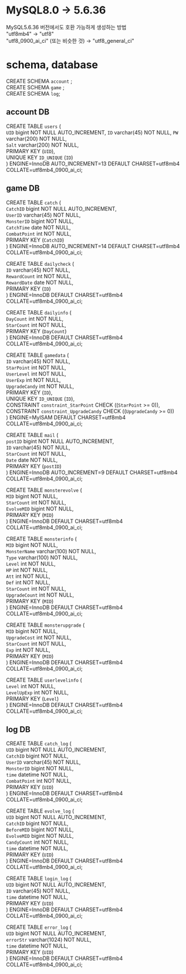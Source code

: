 # MySQL8.0 -> 5.6.36
MySQL5.6.36 버전에서도 호환 가능하게 생성하는 방법    
"utf8mb4" -> "utf8"  
"utf8_0900_ai_ci" (또는 비슷한 것) -> "utf8_general_ci"  
  
# schema, database
CREATE SCHEMA `account` ;  
CREATE SCHEMA `game` ;  
CREATE SCHEMA `log`;

## account DB  
CREATE TABLE `users` (  
  `UID` bigint NOT NULL AUTO_INCREMENT, 
  `ID` varchar(45) NOT NULL, 
  `PW` varchar(200) NOT NULL,  
  `Salt` varchar(200) NOT NULL,  
  PRIMARY KEY (`UID`),  
  UNIQUE KEY `ID_UNIQUE` (`ID`)  
) ENGINE=InnoDB AUTO_INCREMENT=13 DEFAULT CHARSET=utf8mb4 COLLATE=utf8mb4_0900_ai_ci;  

## game DB
CREATE TABLE `catch` (   
  `CatchID` bigint NOT NULL AUTO_INCREMENT,  
  `UserID` varchar(45) NOT NULL,  
  `MonsterID` bigint NOT NULL,  
  `CatchTime` date NOT NULL,  
  `CombatPoint` int NOT NULL,  
  PRIMARY KEY (`CatchID`)  
) ENGINE=InnoDB AUTO_INCREMENT=14 DEFAULT CHARSET=utf8mb4 COLLATE=utf8mb4_0900_ai_ci;  

CREATE TABLE `dailycheck` (  
  `ID` varchar(45) NOT NULL,  
  `RewardCount` int NOT NULL,  
  `RewardDate` date NOT NULL,  
  PRIMARY KEY (`ID`)  
) ENGINE=InnoDB DEFAULT CHARSET=utf8mb4 COLLATE=utf8mb4_0900_ai_ci;  
  
CREATE TABLE `dailyinfo` (  
  `DayCount` int NOT NULL,  
  `StarCount` int NOT NULL,  
  PRIMARY KEY (`DayCount`)  
) ENGINE=InnoDB DEFAULT CHARSET=utf8mb4 COLLATE=utf8mb4_0900_ai_ci;  

CREATE TABLE `gamedata` (  
  `ID` varchar(45) NOT NULL,  
  `StarPoint` int NOT NULL,  
  `UserLevel` int NOT NULL,  
  `UserExp` int NOT NULL,  
  `UpgradeCandy` int NOT NULL,  
  PRIMARY KEY (`ID`),  
  UNIQUE KEY `ID_UNIQUE` (`ID`),  
  CONSTRAINT `constraint_StarPoint` CHECK ((`StarPoint` >= 0)),  
  CONSTRAINT `constraint_UpgradeCandy` CHECK ((`UpgradeCandy` >= 0))  
) ENGINE=MyISAM DEFAULT CHARSET=utf8mb4 COLLATE=utf8mb4_0900_ai_ci;  

CREATE TABLE `mail` (  
  `postID` bigint NOT NULL AUTO_INCREMENT,  
  `ID` varchar(45) NOT NULL,  
  `StarCount` int NOT NULL,  
  `Date` date NOT NULL,  
  PRIMARY KEY (`postID`)  
) ENGINE=InnoDB AUTO_INCREMENT=9 DEFAULT CHARSET=utf8mb4 COLLATE=utf8mb4_0900_ai_ci;  

CREATE TABLE `monsterevolve` (  
  `MID` bigint NOT NULL,  
  `StarCount` int NOT NULL,  
  `EvolveMID` bigint NOT NULL,  
  PRIMARY KEY (`MID`)  
) ENGINE=InnoDB DEFAULT CHARSET=utf8mb4 COLLATE=utf8mb4_0900_ai_ci;  

CREATE TABLE `monsterinfo` (  
  `MID` bigint NOT NULL,  
  `MonsterName` varchar(100) NOT NULL,  
  `Type` varchar(100) NOT NULL,  
  `Level` int NOT NULL,  
  `HP` int NOT NULL,  
  `Att` int NOT NULL,  
  `Def` int NOT NULL,  
  `StarCount` int NOT NULL,  
  `UpgradeCount` int NOT NULL,  
  PRIMARY KEY (`MID`)  
) ENGINE=InnoDB DEFAULT CHARSET=utf8mb4 COLLATE=utf8mb4_0900_ai_ci;  

CREATE TABLE `monsterupgrade` (  
  `MID` bigint NOT NULL,  
  `UpgradeCost` int NOT NULL,  
  `StarCount` int NOT NULL,  
  `Exp` int NOT NULL,  
  PRIMARY KEY (`MID`)  
) ENGINE=InnoDB DEFAULT CHARSET=utf8mb4 COLLATE=utf8mb4_0900_ai_ci;  

CREATE TABLE `userlevelinfo` (  
  `Level` int NOT NULL,  
  `LevelUpExp` int NOT NULL,  
  PRIMARY KEY (`Level`)   
) ENGINE=InnoDB DEFAULT CHARSET=utf8mb4 COLLATE=utf8mb4_0900_ai_ci;  
  
## log DB  
CREATE TABLE `catch_log` (  
  `UID` bigint NOT NULL AUTO_INCREMENT,  
  `CatchID` bigint NOT NULL,  
  `UserID` varchar(45) NOT NULL,  
  `MonsterID` bigint NOT NULL,  
  `time` datetime NOT NULL,  
  `CombatPoint` int NOT NULL,  
  PRIMARY KEY (`UID`)  
) ENGINE=InnoDB DEFAULT CHARSET=utf8mb4 COLLATE=utf8mb4_0900_ai_ci;  
  
CREATE TABLE `evolve_log` (  
  `UID` bigint NOT NULL AUTO_INCREMENT,  
  `CatchID` bigint NOT NULL,  
  `BeforeMID` bigint NOT NULL,  
  `EvolveMID` bigint NOT NULL,  
  `CandyCount` int NOT NULL,  
  `time` datetime NOT NULL,  
  PRIMARY KEY (`UID`)  
) ENGINE=InnoDB DEFAULT CHARSET=utf8mb4 COLLATE=utf8mb4_0900_ai_ci;  
  
CREATE TABLE `login_log` (  
  `UID` bigint NOT NULL AUTO_INCREMENT,  
  `ID` varchar(45) NOT NULL,  
  `time` datetime NOT NULL,  
  PRIMARY KEY (`UID`)  
) ENGINE=InnoDB DEFAULT CHARSET=utf8mb4 COLLATE=utf8mb4_0900_ai_ci;  
  
CREATE TABLE `error_log` (  
  `UID` bigint NOT NULL AUTO_INCREMENT,  
  `errorStr` varchar(1024) NOT NULL,  
  `time` datetime NOT NULL,  
  PRIMARY KEY (`UID`)  
) ENGINE=InnoDB DEFAULT CHARSET=utf8mb4 COLLATE=utf8mb4_0900_ai_ci;  
